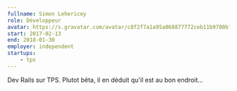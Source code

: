 ```yaml
---
fullname: Simon Lehericey
role: Développeur
avatar: https://s.gravatar.com/avatar/c8f2f7a1a95a068877772ceb11b9700b?s=512
start: 2017-02-13
end: 2018-01-30
employer: independent
startups:
    - tps
---
```


Dev Rails sur TPS. Plutot bêta, il en déduit qu'il est au bon endroit...
